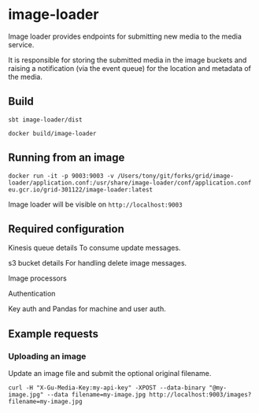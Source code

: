 # image-loader

Image loader provides endpoints for submitting new media to the media service.

It is responsible for storing the submitted media in the image buckets and raising a notification (via the event queue) for the location and metadata of the media.


## Build

```
sbt image-loader/dist
```

```
docker build/image-loader
```


## Running from an image

```
docker run -it -p 9003:9003 -v /Users/tony/git/forks/grid/image-loader/application.conf:/usr/share/image-loader/conf/application.conf eu.gcr.io/grid-301122/image-loader:latest
```

Image loader will be visible on ```http://localhost:9003```


## Required configuration

Kinesis queue details
To consume update messages.

s3 bucket details
For handling delete image messages.

Image processors

Authentication

Key auth and Pandas for machine and user auth.


## Example requests

### Uploading an image

Update an image file and submit the optional original filename.

```
curl -H "X-Gu-Media-Key:my-api-key" -XPOST --data-binary "@my-image.jpg" --data filename=my-image.jpg http://localhost:9003/images?filename=my-image.jpg
```
